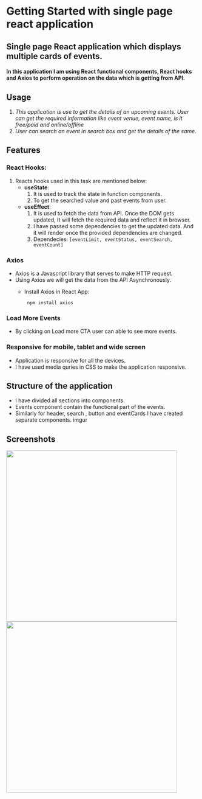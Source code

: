 # Getting Started with single page react application
## Single page React application which displays multiple cards of events. 
#### In this application I am using React functional components, React hooks and Axios to perform operation on the data which is getting from API.
## Usage
1. _This application is use to get the details of an upcoming events. User can get the required information like event venue, event name, is it free/paid and online/offline_
2. _User can search an event in search box and get the details of the same._
## Features
### React Hooks:
1. Reacts hooks used in this task are mentioned below:
    * **useState**:
        1. It is used to track the state in function components.
        2. To get the searched value and past events from user.
    * **useEffect**:
        1. It is used to fetch the data from API. Once the DOM gets updated, It will fetch the required data and reflect it in browser.
        2. I have passed some dependencies to get the updated data. And it will render once the provided dependencies are changed.
        3. Dependecies: `[eventLimit, eventStatus, eventSearch, eventCount]`

### Axios
* Axios is a Javascript library that serves to make HTTP request.
* Using Axios we will get the data from the API Asynchronously.
    *  Install Axios in React App:

            npm install axios
### Load More Events
* By clicking on Load more CTA user can able to see more events.
### Responsive for mobile, tablet and wide screen
* Application is responsive for all the devices.
* I have used media quries in CSS to make the application responsive. 

## Structure of the application
* I have divided all sections into components.
* Events component contain the functional part of the events.
* Similarly for header, search , button and eventCards I have created separate components.
imgur

## Screenshots

<img src="https://i.imgur.com/Xmq4scg.png" width="450">
<img src="https://i.imgur.com/y786gSq.png" width="450">